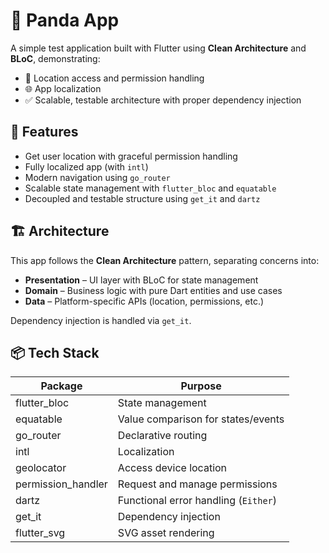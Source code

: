 # 🐼 Panda App

A simple test application built with Flutter using **Clean Architecture** and **BLoC**, demonstrating:

- 📍 Location access and permission handling
- 🌐 App localization
- ✅ Scalable, testable architecture with proper dependency injection

## 📱 Features

- Get user location with graceful permission handling
- Fully localized app (with `intl`)
- Modern navigation using `go_router`
- Scalable state management with `flutter_bloc` and `equatable`
- Decoupled and testable structure using `get_it` and `dartz`

## 🏗️ Architecture

This app follows the **Clean Architecture** pattern, separating concerns into:

- **Presentation** – UI layer with BLoC for state management
- **Domain** – Business logic with pure Dart entities and use cases
- **Data** – Platform-specific APIs (location, permissions, etc.)

Dependency injection is handled via `get_it`.

## 📦 Tech Stack

| Package               | Purpose                              |
|-----------------------|--------------------------------------|
| flutter_bloc          | State management                     |
| equatable             | Value comparison for states/events   |
| go_router             | Declarative routing                  |
| intl                  | Localization                         |
| geolocator            | Access device location               |
| permission_handler    | Request and manage permissions       |
| dartz                 | Functional error handling (`Either`) |
| get_it                | Dependency injection                 |
| flutter_svg           | SVG asset rendering                  |
